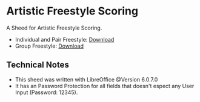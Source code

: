 # Artistic Freestyle Scoring #
A Sheed for Artistic Freestyle Scoring.

* Individual and Pair Freestyle: [Download](https://bitbucket.org/Schubi220/artistic-freestyle-spreadsheet/raw/bd4278180c03bd1ae4fc77560b42945b946bc1ac/181015_Resultscheed_2017_EP.ods)
* Group Freestyle: [Download](https://bitbucket.org/Schubi220/artistic-freestyle-spreadsheet/raw/bd4278180c03bd1ae4fc77560b42945b946bc1ac/181015_Resultscheed_2017_G.ods)

## Technical Notes ##
* This sheed was written with LibreOffice @Version 6.0.7.0
* It has an Password Protection for all fields that doesn't espect any User Input (Password: 12345).
